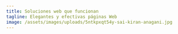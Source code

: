 ```yaml
---
title: Soluciones web que funcionan
tagline: Elegantes y efectivas páginas Web
image: /assets/images/uploads/5ntkpxqt54y-sai-kiran-anagani.jpg
---
```


